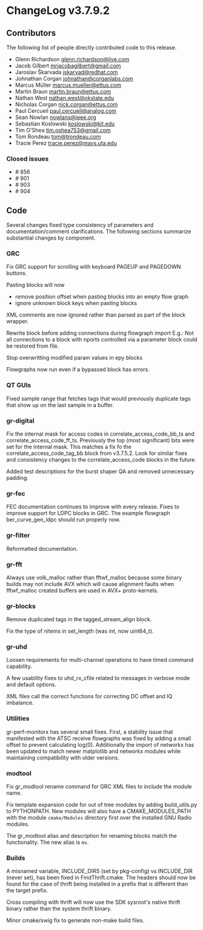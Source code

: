 ChangeLog v3.7.9.2
==================

Contributors
------------

The following list of people directly contributed code to this release.

 * Glenn Richardson <glenn.richardson@live.com>
 * Jacob Gilbert <mrjacobagilbert@gmail.com>
 * Jaroslav Škarvada <jskarvad@redhat.com>
 * Johnathan Corgan <johnathan@corganlabs.com>
 * Marcus Müller <marcus.mueller@ettus.com>
 * Martin Braun <martin.braun@ettus.com>
 * Nathan West <nathan.west@okstate.edu>
 * Nicholas Corgan <nick.corgan@ettus.com>
 * Paul Cercueil <paul.cercueil@analog.com>
 * Sean Nowlan <nowlans@ieee.org>
 * Sebastian Koslowski <koslowski@kit.edu>
 * Tim O'Shea <tim.oshea753@gmail.com>
 * Tom Rondeau <tom@trondeau.com>
 * Tracie Perez <tracie.perez@mavs.uta.edu>

### Closed issues

-   \# 856
-   \# 901
-   \# 903
-   \# 904

Code
----

Several changes fixed type consistency of parameters and documentation/comment
clarifications. The following sections summarize substantial changes by
component.

### GRC

Fix GRC support for scrolling with keyboard PAGEUP and PAGEDOWN buttons.

Pasting blocks will now
 * remove position offset when pasting blocks into an empty flow graph
 * ignore unknown block keys when pasting blocks

XML comments are now ignored rather than parsed as part of the block wrapper.

Rewrite block before adding connections during flowgraph import E.g.: Not all
connections to a block with nports controlled via a parameter block could be
restored from file.

Stop overwritting modified param values in epy blocks

Flowgraphs now run even if a bypassed block has errors.

### QT GUIs

Fixed sample range that fetches tags that would previously duplicate tags that
show up on the last sample in a buffer.

### gr-digital

Fix the internal mask for access codes in correlate_access_code_bb_ts and
correlate_access_code_ff_ts. Previously the top (most significant) bits were
set for the internal mask. This matches a fix fo the
correlate_access_code_tag_bb block from v3.7.5.2. Look for similar fixes and
consistency changes to the correlate_access_code blocks in the future.

Added test descriptions for the burst shaper QA and removed unnecessary
padding.

### gr-fec

FEC documentation continues to improve with every release. Fixes to improve
support for LDPC blocks in GRC. The example flowgraph ber_curve_gen_ldpc should
run properly now.

### gr-filter

Reformatted documentation.

### gr-fft

Always use volk_malloc rather than fftwf_malloc because some binary builds may
not include AVX which will cause alignment faults when fftwf_malloc created
buffers are used in AVX+ proto-kernels.

### gr-blocks

Remove duplicated tags in the tagged_stream_align block.

Fix the type of nitems in set_length (was int, now uint64_t).

### gr-uhd

Loosen requirements for multi-channel operations to have timed command capability.

A few usability fixes to uhd_rx_cfile related to messages in verbose mode and
default options.

XML files call the correct functions for correcting DC offset and IQ imbalance.

### Utilities

gr-perf-monitorx has several small fixes. First, a stability issue that
manifested with the ATSC receive flowgraphs was fixed by adding a small offset
to prevent calculating log(0). Additionally the import of networkx has been
updated to match newer matplotlib and networkx modules while maintaining
compatibility with older versions.

### modtool

Fix gr_modtool rename command for GRC XML files to include the module name.

Fix template expansion code for out of tree modules by adding build_utils.py to
PYTHONPATH. New modules will also have a CMAKE_MODULES_PATH with the module
`cmake/Modules` directory first over the installed GNU Radio modules.

The gr_modtool alias and description for renaming blocks match the
functionality. The new alias is `mv`.

### Builds

A misnamed variable, INCLUDE_DIRS (set by pkg-config) vs INCLUDE_DIR (never
set), has been fixed in FindThrift.cmake. The headers should now be found for
the case of thrift being installed in a prefix that is different than the
target prefix.

Cross compiling with thrift will now use the SDK sysroot's native thrift binary
rather than the system thrift binary.

Minor cmake/swig fix to generate non-make build files.
